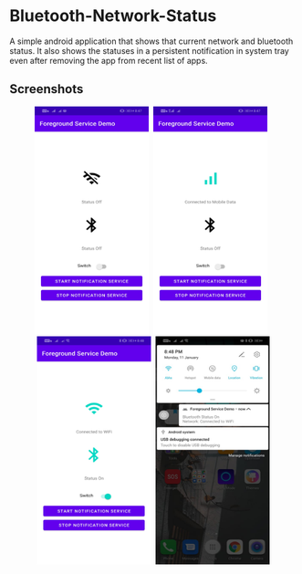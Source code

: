 # Bluetooth-Network-Status
A simple android application that shows that current network and bluetooth status. It also shows the statuses in a persistent notification in system tray even after removing the app from recent list of apps.
## Screenshots
<p align="center">
  <img width="200" height="400" src="PICTURES/1.jpeg">&nbsp;&nbsp;<img src="PICTURES/2.jpeg" width="200" height="400">&nbsp;&nbsp;
  <img src="PICTURES/3.jpeg" width="200" height="400">&nbsp;&nbsp;<img src="PICTURES/4.jpeg" width="200" height="400">
</p>
